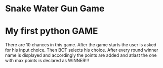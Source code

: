 # Snake Water Gun Game
# My first python GAME


There are 10 chances in this game.
 After the game starts the user is asked for his input choice.
Then BOT selects his choice.
After every round winner name is displayed and accordingly the points are added and atlast the one with max points is declared as WINNER!!!



